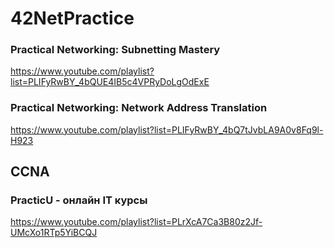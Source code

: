 # 42NetPractice

### Practical Networking: Subnetting Mastery

https://www.youtube.com/playlist?list=PLIFyRwBY_4bQUE4IB5c4VPRyDoLgOdExE

### Practical Networking: Network Address Translation

https://www.youtube.com/playlist?list=PLIFyRwBY_4bQ7tJvbLA9A0v8Fq9l-H923

## CCNA

### PracticU - онлайн IT курсы

https://www.youtube.com/playlist?list=PLrXcA7Ca3B80z2Jf-UMcXo1RTp5YiBCQJ
